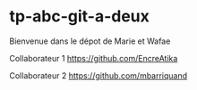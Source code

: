 # tp-abc-git-a-deux

Bienvenue dans le dépot de Marie et Wafae

Collaborateur 1 https://github.com/EncreAtika

Collaborateur 2 https://github.com/mbarriquand
